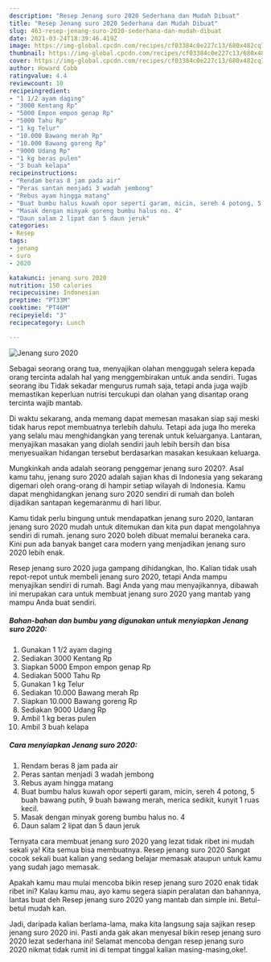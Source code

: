 ```yaml
---
description: "Resep Jenang suro 2020 Sederhana dan Mudah Dibuat"
title: "Resep Jenang suro 2020 Sederhana dan Mudah Dibuat"
slug: 463-resep-jenang-suro-2020-sederhana-dan-mudah-dibuat
date: 2021-03-24T18:39:46.419Z
image: https://img-global.cpcdn.com/recipes/cf03384c0e227c13/680x482cq70/jenang-suro-2020-foto-resep-utama.jpg
thumbnail: https://img-global.cpcdn.com/recipes/cf03384c0e227c13/680x482cq70/jenang-suro-2020-foto-resep-utama.jpg
cover: https://img-global.cpcdn.com/recipes/cf03384c0e227c13/680x482cq70/jenang-suro-2020-foto-resep-utama.jpg
author: Howard Cobb
ratingvalue: 4.4
reviewcount: 10
recipeingredient:
- "1 1/2 ayam daging"
- "3000 Kentang Rp"
- "5000 Empon empon genap Rp"
- "5000 Tahu Rp"
- "1 kg Telur"
- "10.000 Bawang merah Rp"
- "10.000 Bawang goreng Rp"
- "9000 Udang Rp"
- "1 kg beras pulen"
- "3 buah kelapa"
recipeinstructions:
- "Rendam beras 8 jam pada air"
- "Peras santan menjadi 3 wadah jembong"
- "Rebus ayam hingga matang"
- "Buat bumbu halus kuwah opor seperti garam, micin, sereh 4 potong, 5 buah bawang putih, 9 buah bawang merah, merica sedikit, kunyit 1 ruas kecil."
- "Masak dengan minyak goreng bumbu halus no. 4"
- "Daun salam 2 lipat dan 5 daun jeruk"
categories:
- Resep
tags:
- jenang
- suro
- 2020

katakunci: jenang suro 2020 
nutrition: 150 calories
recipecuisine: Indonesian
preptime: "PT33M"
cooktime: "PT46M"
recipeyield: "3"
recipecategory: Lunch

---
```



![Jenang suro 2020](https://img-global.cpcdn.com/recipes/cf03384c0e227c13/680x482cq70/jenang-suro-2020-foto-resep-utama.jpg)

Sebagai seorang orang tua, menyajikan olahan menggugah selera kepada orang tercinta adalah hal yang menggembirakan untuk anda sendiri. Tugas seorang ibu Tidak sekadar mengurus rumah saja, tetapi anda juga wajib memastikan keperluan nutrisi tercukupi dan olahan yang disantap orang tercinta wajib mantab.

Di waktu  sekarang, anda memang dapat memesan masakan siap saji meski tidak harus repot membuatnya terlebih dahulu. Tetapi ada juga lho mereka yang selalu mau menghidangkan yang terenak untuk keluarganya. Lantaran, menyajikan masakan yang diolah sendiri jauh lebih bersih dan bisa menyesuaikan hidangan tersebut berdasarkan masakan kesukaan keluarga. 



Mungkinkah anda adalah seorang penggemar jenang suro 2020?. Asal kamu tahu, jenang suro 2020 adalah sajian khas di Indonesia yang sekarang digemari oleh orang-orang di hampir setiap wilayah di Indonesia. Kamu dapat menghidangkan jenang suro 2020 sendiri di rumah dan boleh dijadikan santapan kegemaranmu di hari libur.

Kamu tidak perlu bingung untuk mendapatkan jenang suro 2020, lantaran jenang suro 2020 mudah untuk ditemukan dan kita pun dapat mengolahnya sendiri di rumah. jenang suro 2020 boleh dibuat memalui beraneka cara. Kini pun ada banyak banget cara modern yang menjadikan jenang suro 2020 lebih enak.

Resep jenang suro 2020 juga gampang dihidangkan, lho. Kalian tidak usah repot-repot untuk membeli jenang suro 2020, tetapi Anda mampu menyajikan sendiri di rumah. Bagi Anda yang mau menyajikannya, dibawah ini merupakan cara untuk membuat jenang suro 2020 yang mantab yang mampu Anda buat sendiri.

<!--inarticleads1-->

##### Bahan-bahan dan bumbu yang digunakan untuk menyiapkan Jenang suro 2020:

1. Gunakan 1 1/2 ayam daging
1. Sediakan 3000 Kentang Rp
1. Siapkan 5000 Empon empon genap Rp
1. Sediakan 5000 Tahu Rp
1. Gunakan 1 kg Telur
1. Sediakan 10.000 Bawang merah Rp
1. Siapkan 10.000 Bawang goreng Rp
1. Sediakan 9000 Udang Rp
1. Ambil 1 kg beras pulen
1. Ambil 3 buah kelapa




<!--inarticleads2-->

##### Cara menyiapkan Jenang suro 2020:

1. Rendam beras 8 jam pada air
1. Peras santan menjadi 3 wadah jembong
1. Rebus ayam hingga matang
1. Buat bumbu halus kuwah opor seperti garam, micin, sereh 4 potong, 5 buah bawang putih, 9 buah bawang merah, merica sedikit, kunyit 1 ruas kecil.
1. Masak dengan minyak goreng bumbu halus no. 4
1. Daun salam 2 lipat dan 5 daun jeruk




Ternyata cara membuat jenang suro 2020 yang lezat tidak ribet ini mudah sekali ya! Kita semua bisa membuatnya. Resep jenang suro 2020 Sangat cocok sekali buat kalian yang sedang belajar memasak ataupun untuk kamu yang sudah jago memasak.

Apakah kamu mau mulai mencoba bikin resep jenang suro 2020 enak tidak ribet ini? Kalau kamu mau, ayo kamu segera siapin peralatan dan bahannya, lantas buat deh Resep jenang suro 2020 yang mantab dan simple ini. Betul-betul mudah kan. 

Jadi, daripada kalian berlama-lama, maka kita langsung saja sajikan resep jenang suro 2020 ini. Pasti anda gak akan menyesal bikin resep jenang suro 2020 lezat sederhana ini! Selamat mencoba dengan resep jenang suro 2020 nikmat tidak rumit ini di tempat tinggal kalian masing-masing,oke!.

